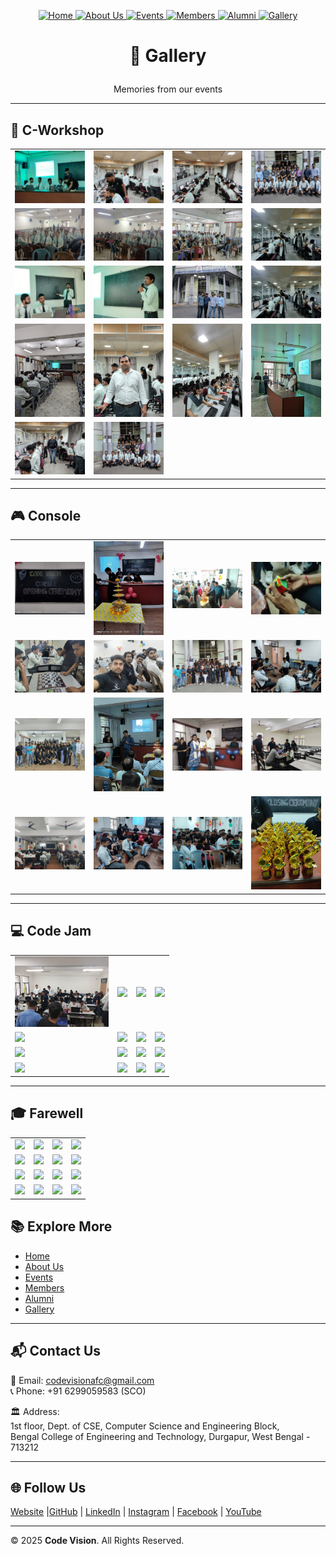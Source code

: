<!-- | [Home](./README.md) | [About Us](AboutUs.md) | [Events](Events.md) | [Members](Members.md) | [Alumni](Alumni.md) | [Gallery](Gallery.md) | [Contact Us](ContactUs.md) |
|------------------------|------------------------|---------------------|-----------------------|---------------------|-----------------------|----------------------------| -->
<p align="center" width="100%">
  <a href="../README.md">
    <img src="https://img.shields.io/badge/Home-FF0000?style=for-the-badge" alt="Home"/>
  </a>
  <a href="../pages/ABOUT.md">
    <img src="https://img.shields.io/badge/About%20Us-FF0000?style=for-the-badge" alt="About Us"/>
  </a>
  <a href="../pages/EVENTS.md">
    <img src="https://img.shields.io/badge/Events-FF0000?style=for-the-badge" alt="Events"/>
  </a>
  <a href="../pages/MEMBERS.md">
    <img src="https://img.shields.io/badge/Members-FF0000?style=for-the-badge" alt="Members"/>
  </a>
  <a href="../pages/ALUMNI.md">
    <img src="https://img.shields.io/badge/Alumni-FF0000?style=for-the-badge" alt="Alumni"/>
  </a>
  <a href="../pages/GALLERY.md">
    <img src="https://img.shields.io/badge/Gallery-FF0000?style=for-the-badge" alt="Gallery"/>
  </a>
</p>


# <p align="center">📸 Gallery </p>
 <p align="center">Memories from our events</p> 

---

## 🎯 C-Workshop  
<table align="center">
  <tr>
    <td><img src="../assets/Gallery/C-Workshop/cworkshop1.jpg" width="150"></td>
    <td><img src="../assets/Gallery/C-Workshop/cworkshop2.jpg" width="150"></td>
    <td><img src="../assets/Gallery/C-Workshop/cworkshop3.jpg" width="150"></td>
    <td><img src="../assets/Gallery/C-Workshop/cworkshop4.jpg" width="150"></td>
  </tr>
  <tr>
    <td><img src="../assets/Gallery/C-Workshop/cworkshop5.jpg" width="150"></td>
    <td><img src="../assets/Gallery/C-Workshop/cworkshop6.jpg" width="150"></td>
    <td><img src="../assets/Gallery/C-Workshop/cworkshop7.jpg" width="150"></td>
    <td><img src="../assets/Gallery/C-Workshop/cworkshop18.jpg" width="150"></td>
  </tr>
  <tr>
    <td><img src="../assets/Gallery/C-Workshop/cworkshop11.jpg" width="150"></td>
    <td><img src="../assets/Gallery/C-Workshop/cworkshop12.jpg" width="150"></td>
    <td><img src="../assets/Gallery/C-Workshop/cworkshop14.jpg" width="150"></td>
    <td><img src="../assets/Gallery/C-Workshop/cworkshop18.jpg" width="150"></td>
  </tr>
  <tr>
    <td><img src="../assets/Gallery/C-Workshop/cworkshop10.jpg" width="150"></td>
    <td><img src="../assets/Gallery/C-Workshop/cworkshop16.jpg" width="150"></td>
    <td><img src="../assets/Gallery/C-Workshop/cworkshop17.jpg" width="150"></td>
    <td><img src="../assets/Gallery/C-Workshop/cworkshop9.jpg" width="150"></td>
  </tr>
  <tr>
    <td><img src="../assets/Gallery/C-Workshop/cworkshop13.jpg" width="150"></td>
    <td><img src="../assets/Gallery/C-Workshop/cworkshop15.jpg" width="150"></td>
  </tr>
</table>

---

## 🎮 Console  
<table align="center">
  <tr>
    <td><img src="../assets/Gallery/console/console1.png" width="150"></td>
    <td><img src="../assets/Gallery/console/console2.png" width="150"></td>
    <td><img src="../assets/Gallery/console/console3.png" width="150"></td>
    <td><img src="../assets/Gallery/console/console4.png" width="150"></td>

  </tr>
  <tr>
    <td><img src="../assets/Gallery/console/console5.png" width="150"></td>
    <td><img src="../assets/Gallery/console/console6.png" width="150"></td>
    <td><img src="../assets/Gallery/console/console7.png" width="150"></td>
    <td><img src="../assets/Gallery/console/console8.png" width="150"></td>

  </tr>
  <tr>
    <td><img src="../assets/Gallery/console/console9.png" width="150"></td>
    <td><img src="..//assets/Gallery/console/console10.png" width="150"></td>
    <td><img src="../assets/Gallery/console/console11.png" width="150"></td>
    <td><img src="../assets/Gallery/console/console12.png" width="150"></td>
  </tr>
  <tr>
    <td><img src="../assets/Gallery/console/console13.png" width="150"></td>
    <td><img src="../assets/Gallery/console/console14.jpg" width="150"></td>
    <td><img src="../assets/Gallery/console/console15.jpg" width="150"></td>
    <td><img src="../assets/Gallery/console/console16.jpg" width="150"></td>
  </tr>
</table>

---

## 💻 Code Jam  
<table align="center">
  <tr>
    <td><img src="../assets/Gallery/CodeJam/codejam1.jpg" width="150"></td>
    <td><img src="images/codejam2.jpg" width="150"></td>
    <td><img src="images/codejam3.jpg" width="150"></td>
    <td><img src="images/codejam4.jpg" width="150"></td>

  </tr>
  <tr>
    <td><img src="images/codejam5.jpg" width="150"></td>
    <td><img src="images/codejam6.jpg" width="150"></td>
    <td><img src="images/codejam7.jpg" width="150"></td>
    <td><img src="images/codejam8.jpg" width="150"></td>

  </tr>
  <tr>
    <td><img src="images/codejam9.jpg" width="150"></td>
    <td><img src="images/codejam10.jpg" width="150"></td>
    <td><img src="images/codejam11.jpg" width="150"></td>
    <td><img src="images/codejam12.jpg" width="150"></td>
  </tr>
  <tr>
    <td><img src="images/codejam13.jpg" width="150"></td>
    <td><img src="images/codejam14.jpg" width="150"></td>
    <td><img src="images/codejam15.jpg" width="150"></td>
    <td><img src="images/codejam16.jpg" width="150"></td>
  </tr>
</table>

---

## 🎓 Farewell  
<table align="center">
  <tr>
    <td><img src="images/farewell1.jpg" width="150"></td>
    <td><img src="images/farewell2.jpg" width="150"></td>
    <td><img src="images/farewell3.jpg" width="150"></td>
    <td><img src="images/farewell4.jpg" width="150"></td>
  </tr>
  <tr>
    <td><img src="images/farewell5.jpg" width="150"></td>
    <td><img src="images/farewell6.jpg" width="150"></td>
    <td><img src="images/farewell7.jpg" width="150"></td>
    <td><img src="images/farewell8.jpg" width="150"></td>
  </tr>
  <tr>
    <td><img src="images/farewell9.jpg" width="150"></td>
    <td><img src="images/farewell10.jpg" width="150"></td>
    <td><img src="images/farewell11.jpg" width="150"></td>
    <td><img src="images/farewell12.jpg" width="150"></td>
  </tr>
  <tr>
    <td><img src="images/farewell13.jpg" width="150"></td>
    <td><img src="images/farewell14.jpg" width="150"></td>
    <td><img src="images/farewell15.jpg" width="150"></td>
    <td><img src="images/farewell16.jpg" width="150"></td>
  </tr>
</table>

















## 📚 Explore More
- [Home](../README.md)  
- [About Us](../pages/ABOUT.md)  
- [Events](../pages/EVENTS.md)  
- [Members](../pages/MEMBERS.md)  
- [Alumni](../pages/ALUMNI.md)  
- [Gallery](../pages/GALLERY.md)    

---

## 📬 Contact Us
📧 Email: [codevisionafc@gmail.com](mailto:codevisionafc@gmail.com)  
📞 Phone: +91 6299059583 (SCO)  

🏛️ Address:  
1st floor, Dept. of CSE, Computer Science and Engineering Block,  
Bengal College of Engineering and Technology, Durgapur, West Bengal - 713212  

---

## 🌐 Follow Us

[Website]( https://codevision-bcet.web.app/) |[GitHub](https://github.com/Code-Vision-BCET-organisation ) | [LinkedIn](https://www.linkedin.com/company/codevision-bcet) | [Instagram](https://www.instagram.com/codevisionbcet/) | [Facebook](https://www.facebook.com/cv.bcet/) | [YouTube](http://www.youtube.com/@codevisionbcet )  

---

© 2025 **Code Vision**. All Rights Reserved.  


